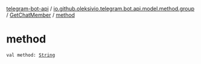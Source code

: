 [telegram-bot-api](../../index.md) / [io.github.oleksivio.telegram.bot.api.model.method.group](../index.md) / [GetChatMember](index.md) / [method](./method.md)

# method

`val method: `[`String`](https://kotlinlang.org/api/latest/jvm/stdlib/kotlin/-string/index.html)